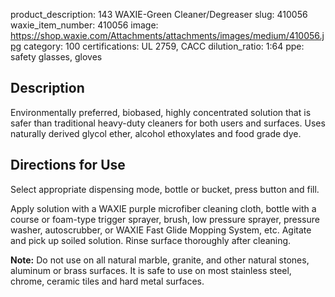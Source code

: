 product_description: 143 WAXIE-Green Cleaner/Degreaser
slug: 410056
waxie_item_number: 410056
image: https://shop.waxie.com/Attachments/attachments/images/medium/410056.jpg
category: 100
certifications: UL 2759, CACC
dilution_ratio: 1:64
ppe: safety glasses, gloves

## Description

Environmentally preferred, biobased, highly concentrated solution that is safer than traditional heavy-duty cleaners for both users and surfaces. Uses naturally derived glycol ether, alcohol ethoxylates and food grade dye.

## Directions for Use

Select appropriate dispensing mode, bottle or bucket, press button and fill.

Apply solution with a WAXIE purple microfiber cleaning cloth, bottle with a course or foam-type trigger sprayer, brush, low pressure sprayer, pressure washer, autoscrubber, or WAXIE Fast Glide Mopping System, etc. Agitate and pick up soiled solution. Rinse surface thoroughly after cleaning.

**Note:** Do not use on all natural marble, granite, and other natural stones, aluminum or brass surfaces. It is safe to use on most stainless steel, chrome, ceramic tiles and hard metal surfaces.
